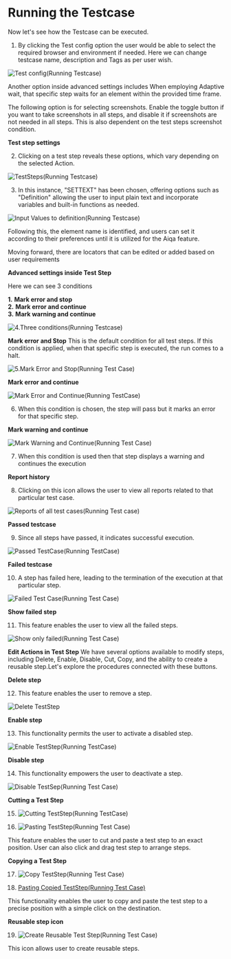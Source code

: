 # Running the Testcase

Now let's see how the Testcase can be executed.


1. By clicking the Test config option the user would be able to select the required browser and environment if needed. Here we can change testcase name, description and Tags as per user wish.

![Test config(Running Testcase)](./TestcaseImages/1.Test%20config(Running%20Testcase).png)

Another option inside advanced settings includes When employing Adaptive wait, that specific step waits for an element within the provided time frame.

The following option is for selecting screenshots. Enable the toggle button if you want to take screenshots in all steps, and disable it if screenshots are not needed in all steps. This is also dependent on the test steps screenshot condition.

**Test step settings**

2. Clicking on a test step reveals these options, which vary depending on the selected Action.

![TestSteps(Running Testcase)](./TestcaseImages/2.TestSteps(Running%20Testcase).png)

3. In this instance, "SETTEXT" has been chosen, offering options such as "Definition" allowing the user to input plain text and incorporate variables and built-in functions as needed.

![Input Values to definition(Running Testcase)](./TestcaseImages/3.Input%20Values%20to%20definiton(Running%20Testcase).png)

Following this, the element name is identified, and users can set it according to their preferences until it is utilized for the Aiqa feature.

Moving forward, there are locators that can be edited or added based on user requirements

**Advanced settings inside Test Step**

Here we can see 3 conditions

**1.**  **Mark error and stop**  
**2.**  **Mark error and continue**  
**3.**  **Mark warning and continue**

![4.Three conditions(Running Testcase)](./TestcaseImages/4.Three%20conditions(Running%20Testcase).png)

**Mark error and Stop**
This is the default condition for all test steps. If this condition is applied, when that specific step is executed, the run comes to a halt.

![5.Mark Error and Stop(Running Test Case)](./TestcaseImages/5.Mark%20Error%20and%20Stop(Running%20Test%20Case).png)

**Mark error and continue**

![Mark Error and Continue(Running TestCase)](./TestcaseImages/6.Mark%20Error%20and%20Continue(Running%20TestCase).png)

6. When this condition is chosen, the step will pass but it marks an error for that specific step.


**Mark warning and continue**

![Mark Warning and Continue(Running Test Case)](./TestcaseImages/7.Mark%20Warning%20and%20Continue(Running%20Test%20Case).png)

7. When this condition is used then that step displays a warning and continues the execution


**Report history**



8. Clicking on this icon allows the user to view all reports related to that particular test case.

![Reports of all test cases(Running Test case)](./TestcaseImages/8.Reports%20of%20all%20test%20cases(Running%20Test%20case).png)

**Passed testcase**


9. Since all steps have passed, it indicates successful execution.

![Passed TestCase(Running TestCase)](./TestcaseImages/9.Passed%20TestCase(Running%20TestCase).png)

**Failed testcase**

10. A step has failed here, leading to the termination of the execution at that particular step.

![Failed Test Case(Running Test Case)](./TestcaseImages/10.Failed%20Test%20Case(Running%20Test%20Case).png)

**Show failed step**

11. This feature enables the user to view all the failed steps.

![Show only failed(Running Test Case)](./TestcaseImages/11.Show%20only%20failed(Running%20Test%20Case).PNG)

**Edit Actions in Test Step**
We have several options available to modify steps, including Delete, Enable, Disable, Cut, Copy, and the ability to create a reusable step.Let's explore the procedures connected with these buttons.

**Delete step**

12. This feature enables the user to remove a step.

![Delete TestStep](./TestcaseImages/12.Delete%20Step(Running%20Test%20Case).png)

**Enable step**

13. This functionality permits the user to activate a disabled step.

![Enable TestStep(Running TestCase)](./TestcaseImages/13.Enable%20TestStep(Running%20TestCase).png)

**Disable step**

14. This functionality empowers the user to deactivate a step.

![Disable TestSep(Running Test Case)](./TestcaseImages/14.Disable%20TestSep(Running%20Test%20Case).png)

**Cutting a Test Step**

15. ![Cutting TestStep(Running TestCase)](./TestcaseImages/15.Cutting%20TestStep(Running%20TestCase).png)

16. ![Pasting TestStep(Running Test Case)](./TestcaseImages/16.Pasting%20TestStep(Running%20Test%20Case).png)

This feature enables the user to cut and paste a test step to an exact position. User can also click and drag test step to arrange steps.

**Copying a Test Step**

17. ![Copy TestStep(Running Test Case)](./TestcaseImages/17.Copy%20TestStep(Running%20Test%20Case).png)

18. [Pasting Copied TestStep(Running Test Case)](./TestcaseImages/18.Pasting%20Copied%20TestStep(Running%20Test%20Case).png)

This functionality enables the user to copy and paste the test step to a precise position with a simple click on the destination.

**Reusable step icon**

19. ![Create Reusable Test Step(Running Test Case)](./TestcaseImages/19.Create%20Reusable%20Test%20Step.png)

This icon allows user to create reusable steps.
